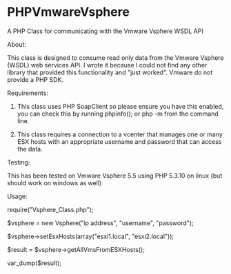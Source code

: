 PHPVmwareVsphere
================

A PHP Class for communicating with the Vmware Vsphere WSDL API

About:

This class is designed to consume read only data from the Vmware Vsphere (WSDL) web services API. I wrote it because I could not find any other library that provided this functionality and "just worked". Vmware do not provide a PHP SDK.
		
Requirements:	

1) This class uses PHP SoapClient so please ensure you have this enabled, you can check this by running phpinfo(); or php -m from the command line.

2) This class requires a connection to a vcenter that manages one or many ESX hosts with an appropriate username and password that can access the data.

Testing:

This has been tested on Vmware Vsphere 5.5 using PHP 5.3.10 on linux (but should work on windows as well)

Usage:

require("Vsphere_Class.php");

$vsphere = new Vsphere("ip address", "username", "password");

$vsphere->setEsxHosts(array("esxi1.local", "esxi2.local"));

$result = $vsphere->getAllVmsFromESXHosts();

var_dump($result);
